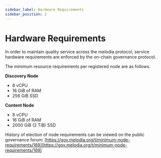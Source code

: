 ```yaml
---
sidebar_label: Hardware Requirements
sidebar_position: 2
---
```


# Hardware Requirements

In order to maintain quality service across the melodia protocol, service hardware requirements are enforced by the on-chain governance protocol.

The minimum resource requirements per registered node are as follows.

**Discovery Node**

- 8 vCPU
- 16 GiB of RAM
- 256 GiB SSD

**Content Node**

- 8 vCPU
- 16 GiB of RAM
- 2000 GiB (2 TiB) SSD

History of election of node requirements can be viewed on the public governance forum: [https://gov.melodia.org/t/minimum-node-requirements/169](https://gov.melodia.org/t/minimum-node-requirements/169)

